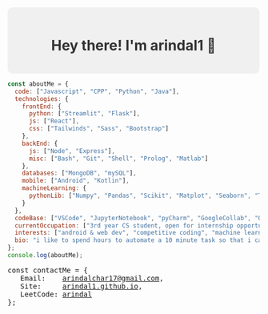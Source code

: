 <div style="background-color: #f0f0f0; padding: 20px; border-radius: 10px;" align="center">
  <h1 style="color: #333;">Hey there! I'm arindal1 🚀</h1>
</div>

 
```javascript
const aboutMe = {
  code: ["Javascript", "CPP", "Python", "Java"],
  technologies: {
    frontEnd: {
      python: ["Streamlit", "Flask"],
      js: ["React"],
      css: ["Tailwinds", "Sass", "Bootstrap"]
    },
    backEnd: {
      js: ["Node", "Express"],
      misc: ["Bash", "Git", "Shell", "Prolog", "Matlab"]
    },
    databases: ["MongoDB", "mySQL"],
    mobile: ["Android", "Kotlin"],
    machineLearning: {
      pythonLib: ["Numpy", "Pandas", "Scikit", "Matplot", "Seaborn", "TensorFlow", "Keras", "OpenCV"]
    }
  },
  codeBase: ["VSCode", "JupyterNotebook", "pyCharm", "GoogleCollab", "Obsidian"],
  currentOccupation: ["3rd year CS student, open for internship opportunities"],
  interests: ["android & web dev", "competitive coding", "machine learning", "tech and more..."],
  bio: "i like to spend hours to automate a 10 minute task so that i can do it in few seconds"
};
console.log(aboutMe);
```

<pre>
const contactMe = {
   Email:    <a href = "mailto: arindalchar17@gmail.com">arindalchar17@gmail.com</a>,
   Site:     <a href="https://arindal1.github.io/portfolio-website/">arindal1.github.io</a>,
   LeetCode: <a href="https://leetcode.com/arindal/">arindal</a>
};
</pre>


<!-- ![arindal1 stats](https://github-readme-stats.vercel.app/api?username=arindal1&show_icons=true&theme=tokyonight) -->
